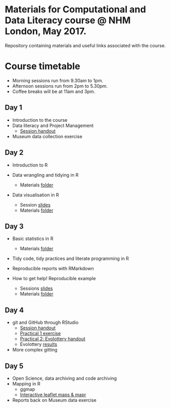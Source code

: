 # Materials for Computational and Data Literacy course @ NHM London, May 2017.

Repository containing materials and useful links associated with the course.


# Course timetable

- Morning sessions run from 9.30am to 1pm.
- Afternoon sessions run from 2pm to 5.30pm.
- Coffee breaks will be at 11am and 3pm.

## Day 1 
- Introduction to the course
- Data literacy and Project Management
  + [Session handout](https://nhm-stars.github.io/materials/RDM_intro.html)
- Museum data collection exercise

## Day 2
- Introduction to R
- Data wrangling and tidying in R
  + Materials [folder](https://github.com/NHM-STARS/materials/tree/master/day02)
  
- Data visualisation in R
  + Session [slides](bit.ly/nhm_ggplot2)
  + Materials [folder](https://github.com/NHM-STARS/materials/tree/master/day02/ggplot2)

## Day 3
- Basic statistics in R
  + Materials [folder](https://github.com/NHM-STARS/materials/tree/master/day03)
  
- Tidy code, tidy practices and literate programming in R  
- Reproducible reports with RMarkdown
- How to get help! Reproducible example
  + Sessions [slides](bit.ly/nhm_rmarkdown)
  + Materials [folder](https://github.com/NHM-STARS/materials/tree/master/day03/rmarkdown) 


## Day 4
- git and GitHub through RStudio
  + [Session handout](https://nhm-stars.github.io/materials/collab_gh_intro.html)
  + [Practical 1 exercise](https://github.com/annakrystalli/ISBE_Symposium-1)
  + [Practical 2: Evolottery handout](https://nhm-stars.github.io/materials/evolottery.html)
  + Evolottery [results](http://rpubs.com/annakrystalli/278074)
- More complex gitting

## Day 5
- Open Science, data archiving and code archiving
- Mapping in R
  + ggmap 
  + [Interactive leaflet maps & mapr](bit.ly/nhm_map)
- Reports back on Museum data exercise
